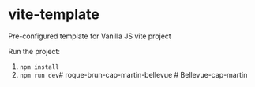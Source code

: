 # vite-template
Pre-configured template for Vanilla JS vite project

Run the project:
1. `npm install`
2. `npm run dev`#   r o q u e - b r u n - c a p - m a r t i n - b e l l e v u e  
 #   B e l l e v u e - c a p - m a r t i n  
 